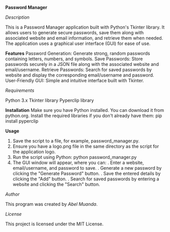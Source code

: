 
**Password Manager**

*Description*

This is a Password Manager application built with Python's Tkinter library.
It allows users to generate secure passwords, save them along with associated website and email information, and retrieve them when needed.
The application uses a graphical user interface (GUI) for ease of use.

**Features**
Password Generation: Generate strong, random passwords containing letters, numbers, and symbols.
Save Passwords: Store passwords securely in a JSON file along with the associated website and email/username.
Retrieve Passwords: Search for saved passwords by website and display the corresponding email/username and password.
User-Friendly GUI: Simple and intuitive interface built with Tkinter.

*Requirements*

Python 3.x
Tkinter library
Pyperclip library

**Installation**
Make sure you have Python installed. You can download it from python.org.
Install the required libraries if you don't already have them:
      pip install pyperclip

**Usage**

1. Save the script to a file, for example, password_manager.py.
2. Ensure you have a logo.png file in the same directory as the script for the application logo.
3. Run the script using Python: python password_manager.py
4. The GUI window will appear, where you can:
    . Enter a website, email/username, and password to save.
    . Generate a new password by clicking the "Generate Password" button.
    . Save the entered details by clicking the "Add" button.
    . Search for saved passwords by entering a website and clicking the "Search" button.

_*Author*_

This program was created by _Abel Muanda_.

*License*

This project is licensed under the MIT License.


